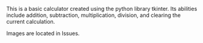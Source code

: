 This is a basic calculator created using the python library tkinter. Its abilities include addition, subtraction, multiplication, division, and clearing the current calculation.

Images are located in Issues.
